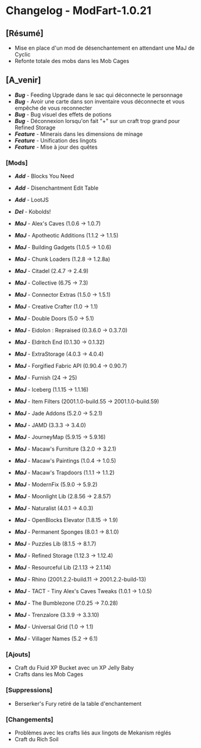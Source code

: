 # Changelog - ModFart-1.0.21

## [Résumé]

- Mise en place d'un mod de désenchantement en attendant une MaJ de Cyclic
- Refonte totale des mobs dans les Mob Cages

## [A_venir]

- **_Bug_** - Feeding Upgrade dans le sac qui déconnecte le personnage
- **_Bug_** - Avoir une carte dans son inventaire vous déconnecte et vous empêche de vous reconnecter
- **_Bug_** - Bug visuel des effets de potions
- **_Bug_** - Déconnexion lorsqu'on fait "+" sur un craft trop grand pour Refined Storage
- **_Feature_** - Minerais dans les dimensions de minage
- **_Feature_** - Unification des lingots
- **_Feature_** - Mise à jour des quêtes

### [Mods]

- **_Add_** - Blocks You Need
- **_Add_** - Disenchantment Edit Table
- **_Add_** - LootJS

- **_Del_** - Kobolds!

- **_MaJ_** - Alex's Caves (1.0.6 -> 1.0.7)
- **_MaJ_** - Apotheotic Additions (1.1.2 -> 1.1.5)
- **_MaJ_** - Building Gadgets (1.0.5 -> 1.0.6)
- **_MaJ_** - Chunk Loaders (1.2.8 -> 1.2.8a)
- **_MaJ_** - Citadel (2.4.7 -> 2.4.9)
- **_MaJ_** - Collective (6.75 -> 7.3)
- **_MaJ_** - Connector Extras (1.5.0 -> 1.5.1)
- **_MaJ_** - Creative Crafter (1.0 -> 1.1)
- **_MaJ_** - Double Doors (5.0 -> 5.1)
- **_MaJ_** - Eidolon : Repraised (0.3.6.0 -> 0.3.7.0)
- **_MaJ_** - Eldritch End (0.1.30 -> 0.1.32)
- **_MaJ_** - ExtraStorage (4.0.3 -> 4.0.4)
- **_MaJ_** - Forgified Fabric API (0.90.4 -> 0.90.7)
- **_MaJ_** - Furnish (24 -> 25)
- **_MaJ_** - Iceberg (1.1.15 -> 1.1.16)
- **_MaJ_** - Item Filters (2001.1.0-build.55 -> 2001.1.0-build.59)
- **_MaJ_** - Jade Addons (5.2.0 -> 5.2.1)
- **_MaJ_** - JAMD (3.3.3 -> 3.4.0)
- **_MaJ_** - JourneyMap (5.9.15 -> 5.9.16)
- **_MaJ_** - Macaw's Furniture (3.2.0 -> 3.2.1)
- **_MaJ_** - Macaw's Paintings (1.0.4 -> 1.0.5)
- **_MaJ_** - Macaw's Trapdoors (1.1.1 -> 1.1.2)
- **_MaJ_** - ModernFix (5.9.0 -> 5.9.2)
- **_MaJ_** - Moonlight Lib (2.8.56 -> 2.8.57)
- **_MaJ_** - Naturalist (4.0.1 -> 4.0.3)
- **_MaJ_** - OpenBlocks Elevator (1.8.15 -> 1.9)
- **_MaJ_** - Permanent Sponges (8.0.1 -> 8.1.0)
- **_MaJ_** - Puzzles Lib (8.1.5 -> 8.1.7)
- **_MaJ_** - Refined Storage (1.12.3 -> 1.12.4)
- **_MaJ_** - Resourceful Lib (2.1.13 -> 2.1.14)
- **_MaJ_** - Rhino (2001.2.2-build.11 -> 2001.2.2-build-13)
- **_MaJ_** - TACT - Tiny Alex's Caves Tweaks (1.0.1 -> 1.0.5)
- **_MaJ_** - The Bumblezone (7.0.25 -> 7.0.28)
- **_MaJ_** - Trenzalore (3.3.9 -> 3.3.10)
- **_MaJ_** - Universal Grid (1.0 -> 1.1)
- **_MaJ_** - Villager Names (5.2 -> 6.1)

### [Ajouts]

- Craft du Fluid XP Bucket avec un XP Jelly Baby
- Crafts dans les Mob Cages

### [Suppressions]

- Berserker's Fury retiré de la table d'enchantement

### [Changements]

- Problèmes avec les crafts liés aux lingots de Mekanism réglés
- Craft du Rich Soil
